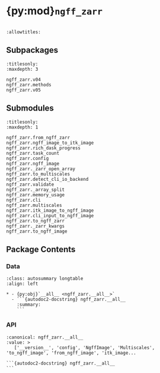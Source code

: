 # {py:mod}`ngff_zarr`

```{py:module} ngff_zarr
```

```{autodoc2-docstring} ngff_zarr
:allowtitles:
```

## Subpackages

```{toctree}
:titlesonly:
:maxdepth: 3

ngff_zarr.v04
ngff_zarr.methods
ngff_zarr.v05
```

## Submodules

```{toctree}
:titlesonly:
:maxdepth: 1

ngff_zarr.from_ngff_zarr
ngff_zarr.ngff_image_to_itk_image
ngff_zarr.rich_dask_progress
ngff_zarr.task_count
ngff_zarr.config
ngff_zarr.ngff_image
ngff_zarr._zarr_open_array
ngff_zarr.to_multiscales
ngff_zarr.detect_cli_io_backend
ngff_zarr.validate
ngff_zarr._array_split
ngff_zarr.memory_usage
ngff_zarr.cli
ngff_zarr.multiscales
ngff_zarr.itk_image_to_ngff_image
ngff_zarr.cli_input_to_ngff_image
ngff_zarr.to_ngff_zarr
ngff_zarr._zarr_kwargs
ngff_zarr.to_ngff_image
```

## Package Contents

### Data

````{list-table}
:class: autosummary longtable
:align: left

* - {py:obj}`__all__ <ngff_zarr.__all__>`
  - ```{autodoc2-docstring} ngff_zarr.__all__
    :summary:
    ```
````

### API

````{py:data} __all__
:canonical: ngff_zarr.__all__
:value: >
   ['__version__', 'config', 'NgffImage', 'Multiscales', 'to_ngff_image', 'from_ngff_image', 'itk_image...

```{autodoc2-docstring} ngff_zarr.__all__
```

````
